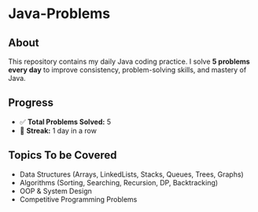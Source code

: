 # Java-Problems 

## About 
This repository contains my daily Java coding practice. I solve **5 problems every day** to improve consistency, problem-solving skills, and mastery of Java.  

## Progress 
- ✅ **Total Problems Solved:** 5  
- 📅 **Streak:** 1 day in a row  

## Topics To be Covered 
-  Data Structures (Arrays, LinkedLists, Stacks, Queues, Trees, Graphs)  
- Algorithms (Sorting, Searching, Recursion, DP, Backtracking)  
-  OOP & System Design  
- Competitive Programming Problems  

